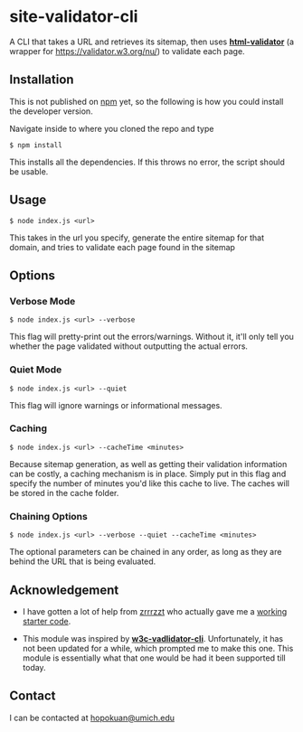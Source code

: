 # site-validator-cli
A CLI that takes a URL and retrieves its sitemap, then uses **[html-validator](https://www.npmjs.com/package/html-validator)** (a wrapper for https://validator.w3.org/nu/) to validate each page.
## Installation
This is not published on [npm](https://www.npmjs.com/) yet, so the following is how you could install the developer version.

Navigate inside to where you cloned the repo and type
```
$ npm install
```
This installs all the dependencies. If this throws no error, the script should be usable.

## Usage
```
$ node index.js <url>
```
This takes in the url you specify, generate the entire sitemap for that domain, and tries to validate each page found in the sitemap

## Options
### Verbose Mode
```
$ node index.js <url> --verbose
```
This flag will pretty-print out the errors/warnings. Without it, it'll only tell you whether the page validated without outputting the actual errors.
### Quiet Mode
```
$ node index.js <url> --quiet
```
This flag will ignore warnings or informational messages.
### Caching
```
$ node index.js <url> --cacheTime <minutes>
```
Because sitemap generation, as well as getting their validation information can be costly, a caching mechanism is in place. Simply put in this flag and specify the number of minutes you'd like this cache to live.
The caches will be stored in the cache folder.

### Chaining Options
```
$ node index.js <url> --verbose --quiet --cacheTime <minutes>
```
The optional parameters can be chained in any order, as long as they are behind the URL that is being evaluated.
## Acknowledgement
* I have gotten a lot of help from [zrrrzzt](https://github.com/zrrrzzt) who actually gave me a [working starter code](https://gist.github.com/zrrrzzt/f0f2e5d64f2b69b330f377423717d7a7).

* This module was inspired by **[w3c-vadlidator-cli](https://www.npmjs.com/package/w3c-validator-cli)**. Unfortunately, it has not been updated for a while, which prompted me to make this one. This module is essentially what that one would be had it been supported till today.

## Contact
I can be contacted at hopokuan@umich.edu
